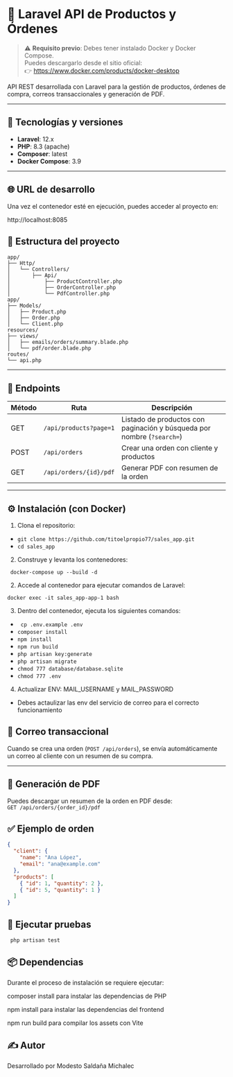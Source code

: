 
# 🛒 Laravel API de Productos y Órdenes



> ⚠️ **Requisito previo**: Debes tener instalado Docker y Docker Compose.  
> Puedes descargarlo desde el sitio oficial:  
> 👉 https://www.docker.com/products/docker-desktop

API REST desarrollada con Laravel para la gestión de productos, órdenes de compra, correos transaccionales y generación de PDF.

---

## 🧰 Tecnologías y versiones

- **Laravel**: 12.x
- **PHP**: 8.3 (apache)
- **Composer**: latest
- **Docker Compose**: 3.9

---

## 🌐 URL de desarrollo

Una vez el contenedor esté en ejecución, puedes acceder al proyecto en:

http://localhost:8085


## 📁 Estructura del proyecto

```
app/
├── Http/
│   └── Controllers/
│       ├── Api/
│           ├── ProductController.php
│           ├── OrderController.php
│           └── PdfController.php
app/
├── Models/
│   ├── Product.php
│   ├── Order.php
│   └── Client.php
resources/
├── views/
│   ├── emails/orders/summary.blade.php
│   └── pdf/order.blade.php
routes/
└── api.php
```

---
## 🔗 Endpoints

| Método | Ruta                  | Descripción                                |
|--------|-----------------------|--------------------------------------------|
| GET    | `/api/products?page=1`       | Listado de productos con paginación y búsqueda por nombre (`?search=`) |
| POST   | `/api/orders`         | Crear una orden con cliente y productos    |
| GET    | `/api/orders/{id}/pdf`| Generar PDF con resumen de la orden        |

---

## ⚙️ Instalación (con Docker)

1. Clona el repositorio:

- ```git clone https://github.com/titoelpropio77/sales_app.git ```
- ```cd sales_app ```

2. Construye y levanta los contenedores:

``` docker-compose up --build -d```


2. Accede al contenedor para ejecutar comandos de Laravel:

``` docker exec -it sales_app-app-1 bash ```

3. Dentro del contenedor, ejecuta los siguientes comandos:

- ``` cp .env.example .env```
- ```composer install```
- ```npm install```
- ```npm run build```
- ```php artisan key:generate```
- ```php artisan migrate``` 
- ```chmod 777 database/database.sqlite ```
- ```chmod 777 .env ```

4. Actualizar ENV:  MAIL_USERNAME  y MAIL_PASSWORD
- Debes actaulizar las env del servicio de correo para el correcto funcionamiento


## 📧 Correo transaccional

Cuando se crea una orden (`POST /api/orders`), se envía automáticamente un correo al cliente con un resumen de su compra.

---

## 📄 Generación de PDF

Puedes descargar un resumen de la orden en PDF desde:  
`GET /api/orders/{order_id}/pdf`



## ✅ Ejemplo de orden

```json
{
  "client": {
    "name": "Ana López",
    "email": "ana@example.com"
  },
  "products": [
    { "id": 1, "quantity": 2 },
    { "id": 5, "quantity": 1 }
  ]
}
```
## 🧪 Ejecutar pruebas

``` php artisan test```


## 📦 Dependencias

Durante el proceso de instalación se requiere ejecutar:

composer install para instalar las dependencias de PHP

npm install para instalar las dependencias del frontend

npm run build para compilar los assets con Vite


## ✍️ Autor
Desarrollado por Modesto Saldaña Michalec
